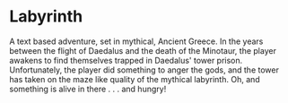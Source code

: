 # Labyrinth
A text based adventure, set in mythical, Ancient Greece. In the years between the flight of Daedalus and the death of the Minotaur, the player awakens to find themselves trapped in Daedalus' tower prison. Unfortunately, the player did something to anger the gods, and the tower has taken on the maze like quality of the mythical labyrinth. Oh, and something is alive in there . . . and hungry!
